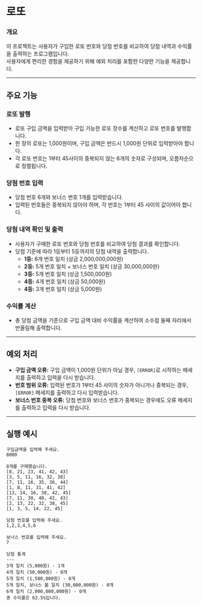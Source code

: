 # 로또
### 개요
이 프로젝트는 사용자가 구입한 로또 번호와 당첨 번호를 비교하여 당첨 내역과 수익률을 출력하는 프로그램입니다.  
사용자에게 편리한 경험을 제공하기 위해 예외 처리를 포함한 다양한 기능을 제공합니다.

---

## 주요 기능

### 로또 발행
- 로또 구입 금액을 입력받아 구입 가능한 로또 장수를 계산하고 로또 번호를 발행합니다.
- 한 장의 로또는 1,000원이며, 구입 금액은 반드시 1,000원 단위로 입력받아야 합니다.
- 각 로또 번호는 1부터 45사이의 중복되지 않는 6개의 숫자로 구성되며, 오름차순으로 정렬됩니다.

### 당첨 번호 입력
- 당첨 번호 6개와 보너스 번호 1개를 입력받습니다.
- 입력된 번호들은 중복되지 않아야 하며, 각 번호는 1부터 45 사이의 값이어야 합니다.

### 당첨 내역 확인 및 출력
- 사용자가 구매한 로또 번호와 당첨 번호를 비교하여 당첨 결과를 확인합니다.
- 당첨 기준에 따라 1등부터 5등까지의 당첨 내역을 출력합니다.
    - **1등:** 6개 번호 일치 (상금 2,000,000,000원)
    - **2등:** 5개 번호 일치 + 보너스 번호 일치 (상금 30,000,000원)
    - **3등:** 5개 번호 일치 (상금 1,500,000원)
    - **4등:** 4개 번호 일치 (상금 50,000원)
    - **4등:** 3개 번호 일치 (상금 5,000원)

### 수익률 계산
- 총 당첨 금액을 기준으로 구입 금액 대비 수익률을 계산하여 소수점 둘째 자리에서 반올림해 출력합니다.

---

## 예외 처리
- **구입 금액 오류:** 구입 금액이 1,000원 단위가 아닐 경우, `[ERROR]`로 시작하는 메세지를 출력하고 입력을 다시 받습니다.
- **번호 범위 오류:** 입력된 번호가 1부터 45 사이의 숫자가 아니거나 중복되는 경우, `[ERROR]` 메세지를 출력하고 다시 입력받습니다.
- **보너스 번호 중복 오류:** 당첨 번호와 보너스 번호가 중복되는 경우에도 오류 메세지를 출력하고 입력을 다시 받습니다.

---

## 실행 예시
```
구입금액을 입력해 주세요.
8000

8개를 구매했습니다.
[8, 21, 23, 41, 42, 43] 
[3, 5, 11, 16, 32, 38] 
[7, 11, 16, 35, 36, 44] 
[1, 8, 11, 31, 41, 42] 
[13, 14, 16, 38, 42, 45] 
[7, 11, 30, 40, 42, 43] 
[2, 13, 22, 32, 38, 45] 
[1, 3, 5, 14, 22, 45]

당첨 번호를 입력해 주세요.
1,2,3,4,5,6

보너스 번호를 입력해 주세요.
7

당첨 통계
---
3개 일치 (5,000원) - 1개
4개 일치 (50,000원) - 0개
5개 일치 (1,500,000원) - 0개
5개 일치, 보너스 볼 일치 (30,000,000원) - 0개
6개 일치 (2,000,000,000원) - 0개
총 수익률은 62.5%입니다.
```